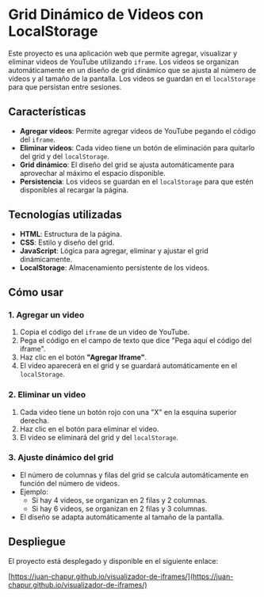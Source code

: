 # Grid Dinámico de Videos con LocalStorage

Este proyecto es una aplicación web que permite agregar, visualizar y eliminar videos de YouTube utilizando `iframe`. Los videos se organizan automáticamente en un diseño de grid dinámico que se ajusta al número de videos y al tamaño de la pantalla. Los videos se guardan en el `localStorage` para que persistan entre sesiones.

## Características

- **Agregar videos**: Permite agregar videos de YouTube pegando el código del `iframe`.
- **Eliminar videos**: Cada video tiene un botón de eliminación para quitarlo del grid y del `localStorage`.
- **Grid dinámico**: El diseño del grid se ajusta automáticamente para aprovechar al máximo el espacio disponible.
- **Persistencia**: Los videos se guardan en el `localStorage` para que estén disponibles al recargar la página.

## Tecnologías utilizadas

- **HTML**: Estructura de la página.
- **CSS**: Estilo y diseño del grid.
- **JavaScript**: Lógica para agregar, eliminar y ajustar el grid dinámicamente.
- **LocalStorage**: Almacenamiento persistente de los videos.

## Cómo usar

### 1. Agregar un video
1. Copia el código del `iframe` de un video de YouTube.
2. Pega el código en el campo de texto que dice "Pega aquí el código del iframe".
3. Haz clic en el botón **"Agregar Iframe"**.
4. El video aparecerá en el grid y se guardará automáticamente en el `localStorage`.

### 2. Eliminar un video
1. Cada video tiene un botón rojo con una "X" en la esquina superior derecha.
2. Haz clic en el botón para eliminar el video.
3. El video se eliminará del grid y del `localStorage`.

### 3. Ajuste dinámico del grid
- El número de columnas y filas del grid se calcula automáticamente en función del número de videos.
- Ejemplo:
  - Si hay 4 videos, se organizan en 2 filas y 2 columnas.
  - Si hay 6 videos, se organizan en 2 filas y 3 columnas.
- El diseño se adapta automáticamente al tamaño de la pantalla.

## Despliegue

El proyecto está desplegado y disponible en el siguiente enlace:

[https://juan-chapur.github.io/visualizador-de-iframes/](https://juan-chapur.github.io/visualizador-de-iframes/)